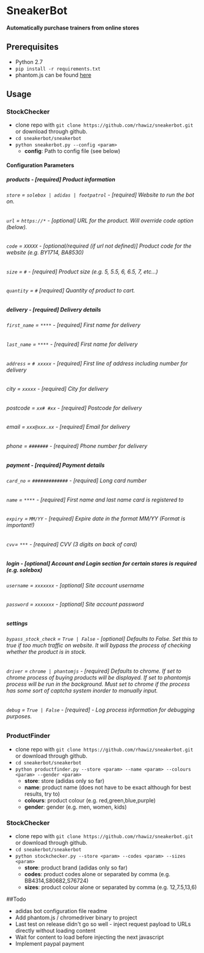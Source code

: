 
# SneakerBot #

**Automatically purchase trainers from online stores**

## Prerequisites
 * Python 2.7
 * ```pip install -r requirements.txt```
 * phantom.js can be found [here](http://phantomjs.org/)


## Usage
### StockChecker
 * clone repo with ```git clone https://github.com/rhawiz/sneakerbot.git``` or download through github.
 * ```cd sneakerbot/sneakerbot```
 * ```python sneakerbot.py --config <param>```
    * **config**: Path to config file (see below)

#### Configuration Parameters

##### **products** - [required] Product information
###### ```store``` = ```solebox | adidas | footpatrol``` - [required] Website to run the bot on. 
###### ```url``` = ```https://*``` - [optional] URL for the product. Will override code option (below).
###### ```code``` = ```XXXXX``` - [optional/required (if url not defined)] Product code for the website (e.g. BY1714, BA8530)
###### ```size``` = ```#``` - [required] Product size (e.g. 5, 5.5, 6, 6.5, 7, etc...)
###### ```quantity``` = ```#``` [required] Quantity of product to cart.

##### **delivery** - [required] Delivery details
###### ```first_name``` = ```****``` - [required] First name for delivery
###### ```last_name```  = ```****``` - [required] First name for delivery
###### ```address```  = ```# xxxxx``` - [required] First line of address including number for delivery
###### city  = ```xxxxx``` - [required] City for delivery
###### postcode  = ```xx# #xx``` - [required] Postcode for delivery
###### email = ```xxx@xxx.xx``` - [required] Email for delivery
###### phone  = ```#######``` - [required] Phone number for delivery

##### **payment** - [required] Payment details
###### ```card_no``` = ```#############``` - [required] Long card number
###### ```name``` = ```****``` - [required] First name and last name card is registered to
###### ```expiry``` = ```MM/YY``` - [required] Expire date in the format MM/YY (Format is important!)
###### ```cvv```= ```***``` - [required] CVV (3 digits on back of card)

##### **login** - [optional] Account and Login section for certain stores is required (e.g. solebox)
###### ```username``` = ```xxxxxxx``` - [optional] Site account username
###### ```password``` = ```xxxxxxx``` - [optional] Site account password

##### **settings**
###### ```bypass_stock_check``` = ```True | False``` - [optional] Defaults to False. Set this to true if too much traffic on website. It will bypass the process of checking whether the product is in stock.
###### ```driver``` = ```chrome | phantomjs``` - [required] Defaults to chrome. If set to chrome process of buying products will be displayed. If set to phantomjs process will be run in the background. Must set to chrome if the process has some sort of captcha system inorder to manually input.
###### ```debug``` = ```True | False``` - [required] - Log process information for debugging purposes.




### ProductFinder
 * clone repo with ```git clone https://github.com/rhawiz/sneakerbot.git``` or download through github.
 * ```cd sneakerbot/sneakerbot```
 * ```python productfinder.py --store <param> --name <param> --colours <param> --gender <param>```
    * **store**: store (adidas only so far)
    * **name**: product name (does not have to be exact although for best results, try to)
    * **colours**: product colour (e.g. red,green,blue,purple)
    * **gender**: gender (e.g. men, women, kids)

### StockChecker
 * clone repo with ```git clone https://github.com/rhawiz/sneakerbot.git``` or download through github.
 * ```cd sneakerbot/sneakerbot```
 * ```python stockchecker.py --store <param> --codes <param> --sizes <param>```
    * **store**: product brand (adidas only so far)
    * **codes**: product codes alone or separated by comma (e.g. BB4314,S80682,S76724)
    * **sizes**: product colour alone or separated by comma (e.g. 12,7.5,13,6)

##Todo
 * adidas bot configuration file readme
 * Add phantom.js / chromedriver binary to project
 * Last test on release didn't go so well - inject request payload to URLs directly without loading content
 * Wait for content to load before injecting the next javascript 
 * Implement paypal payment
 
